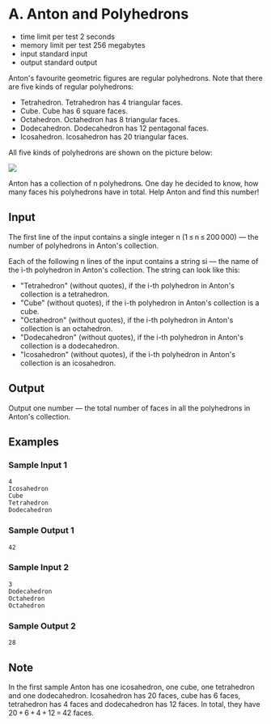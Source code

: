 # A. Anton and Polyhedrons

-   time limit per test 2 seconds
-   memory limit per test 256 megabytes
-   input standard input
-   output standard output

Anton's favourite geometric figures are regular polyhedrons. Note that there are five kinds of regular polyhedrons:

-   Tetrahedron. Tetrahedron has 4 triangular faces.
-   Cube. Cube has 6 square faces.
-   Octahedron. Octahedron has 8 triangular faces.
-   Dodecahedron. Dodecahedron has 12 pentagonal faces.
-   Icosahedron. Icosahedron has 20 triangular faces.

All five kinds of polyhedrons are shown on the picture below:

<img src="https://espresso.codeforces.com/fd444445876e0f8f0f9f9564366f27ea30053c08.png">

Anton has a collection of n polyhedrons. One day he decided to know, how many faces his polyhedrons have in total. Help Anton and find this number!

## Input

The first line of the input contains a single integer n (1 ≤ n ≤ 200 000) — the number of polyhedrons in Anton's collection.

Each of the following n lines of the input contains a string si — the name of the i-th polyhedron in Anton's collection. The string can look like this:

-   "Tetrahedron" (without quotes), if the i-th polyhedron in Anton's collection is a tetrahedron.
-   "Cube" (without quotes), if the i-th polyhedron in Anton's collection is a cube.
-   "Octahedron" (without quotes), if the i-th polyhedron in Anton's collection is an octahedron.
-   "Dodecahedron" (without quotes), if the i-th polyhedron in Anton's collection is a dodecahedron.
-   "Icosahedron" (without quotes), if the i-th polyhedron in Anton's collection is an icosahedron.

## Output

Output one number — the total number of faces in all the polyhedrons in Anton's collection.

## Examples

### Sample Input 1

    4
    Icosahedron
    Cube
    Tetrahedron
    Dodecahedron

### Sample Output 1

    42

### Sample Input 2

    3
    Dodecahedron
    Octahedron
    Octahedron

### Sample Output 2

    28

## Note

In the first sample Anton has one icosahedron, one cube, one tetrahedron and one dodecahedron. Icosahedron has 20 faces, cube has 6 faces, tetrahedron has 4 faces and dodecahedron has 12 faces. In total, they have 20 + 6 + 4 + 12 = 42 faces.
